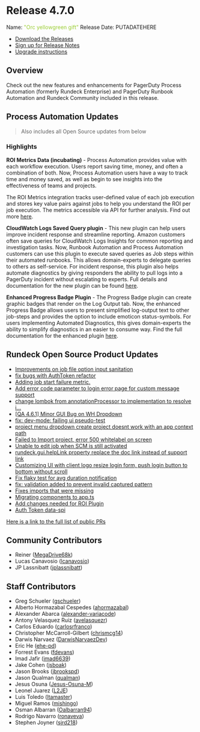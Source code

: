 # Release 4.7.0

Name: <span style="color: yellowgreen"><span class="glyphicon glyphicon-gift"></span> "Orc yellowgreen gift"</span>
Release Date: PUTADATEHERE

- [Download the Releases](https://download.rundeck.com/)
- [Sign up for Release Notes](https://www.rundeck.com/release-notes-signup)
- [Upgrade instructions](/upgrading/)

## Overview

Check out the new features and enhancements for PagerDuty Process Automation (formerly Rundeck Enterprise) and PagerDuty Runbook Automation and Rundeck Community included in this release.

## Process Automation Updates

> Also includes all Open Source updates from below

### Highlights

**ROI Metrics Data (incubating)** - Process Automation provides value with each workflow execution. Users report saving time, money, and often a combination of both. Now, Process Automation users have a way to track time and money saved, as well as begin to see insights into the effectiveness of teams and projects.

The ROI Metrics integration tracks user-defined value of each job execution and stores key value pairs against jobs to help you understand the ROI per job execution. The metrics accessible via API for further analysis. Find out more [here](/manual/execution-lifecycle/roi-metrics.md).

**CloudWatch Logs Saved Query plugin** - This new plugin can help users improve incident response and streamline reporting. Amazon customers often save queries for CloudWatch Logs Insights for common reporting and investigation tasks. Now, Runbook Automation and Process Automation customers can use this plugin to execute saved queries as Job steps within their automated runbooks. This allows domain-experts to delegate queries to others as self-service. For incident response, this plugin also helps automate diagnostics by giving responders the ability to pull logs into a PagerDuty incident without escalating to experts. Full details and documentation for the new plugin can be found [here](/manual/workflow-steps/aws-cloudwatch.md).

**Enhanced Progress Badge Plugin** - The Progress Badge plugin can create graphic badges that render on the Log Output tab. Now, the enhanced Progress Badge allows users to present simplified log-output text to other job-steps and provides the option to include emoticon status-symbols. For users implementing Automated Diagnostics, this gives domain-experts the ability to simplify diagnostics in an easier to consume way. Find the full documentation for the enhanced plugin [here](/manual/log-filters/progress-badge.md).

## Rundeck Open Source Product Updates

* [Improvements on job file option input sanitation](https://github.com/rundeck/rundeck/pull/7911)
* [fix bugs with AuthToken refactor](https://github.com/rundeck/rundeck/pull/7910)
* [Adding job start failure metric.](https://github.com/rundeck/rundeck/pull/7909)
* [Add error code parameter to login error page for custom message support](https://github.com/rundeck/rundeck/pull/7906)
* [change lombok from annotationProcessor to implementation to resolve i…](https://github.com/rundeck/rundeck/pull/7901)
* [[QA 4.6.1] Minor GUI Bug on WH Dropdown](https://github.com/rundeck/rundeck/pull/7899)
* [fix: dev-mode: failing ui pseudo-test](https://github.com/rundeck/rundeck/pull/7892)
* [project menu dropdown create project doesnt work with an app context path](https://github.com/rundeck/rundeck/pull/7890)
* [Failed to Import project, error 500 whitelabel on screen](https://github.com/rundeck/rundeck/pull/7887)
* [Unable to edit job when SCM is still activated](https://github.com/rundeck/rundeck/pull/7885)
* [rundeck.gui.helpLink property replace the doc link instead of support link](https://github.com/rundeck/rundeck/pull/7880)
* [Customizing UI with client logo resize login form, push login button to bottom without scroll](https://github.com/rundeck/rundeck/pull/7878)
* [Fix flaky test for avg duration notification](https://github.com/rundeck/rundeck/pull/7876)
* [fix: validation added to prevent invalid captured pattern](https://github.com/rundeck/rundeck/pull/7873)
* [Fixes imports that were missing](https://github.com/rundeck/rundeck/pull/7871)
* [Migrating components to app.ts](https://github.com/rundeck/rundeck/pull/7870)
* [Add changes needed for ROI Plugin](https://github.com/rundeck/rundeck/pull/7866)
* [Auth Token data-spi ](https://github.com/rundeck/rundeck/pull/7837)

[Here is a link to the full list of public PRs](https://github.com/rundeck/rundeck/pulls?q=is%3Apr+milestone%3A4.7.0+is%3Aclosed)

## Community Contributors

* Reiner ([MegaDrive68k](https://github.com/MegaDrive68k))
* Lucas Canavosio ([lcanavosio](https://github.com/lcanavosio))
* JP Lassnibatt ([jplassnibatt](https://github.com/jplassnibatt))

## Staff Contributors

* Greg Schueler ([gschueler](https://github.com/gschueler))
* Alberto Hormazabal Cespedes ([ahormazabal](https://github.com/ahormazabal))
* Alexander Abarca ([alexander-variacode](https://github.com/alexander-variacode))
* Antony Velasquez Ruiz ([avelasquezr](https://github.com/avelasquezr))
* Carlos Eduardo ([carlosrfranco](https://github.com/carlosrfranco))
* Christopher McCarroll-Gilbert ([chrismcg14](https://github.com/chrismcg14))
* Darwis Narvaez ([DarwisNarvaezDev](https://github.com/DarwisNarvaezDev))
* Eric He ([ehe-pd](https://github.com/ehe-pd))
* Forrest Evans ([fdevans](https://github.com/fdevans))
* Imad Jafir ([imad6639](https://github.com/imad6639))
* Jake Cohen ([jsboak](https://github.com/jsboak))
* Jason Brooks ([jbrookspd](https://github.com/jbrookspd))
* Jason Qualman ([qualman](https://github.com/qualman))
* Jesus Osuna ([Jesus-Osuna-M](https://github.com/Jesus-Osuna-M))
* Leonel Juarez ([L2JE](https://github.com/L2JE))
* Luis Toledo ([ltamaster](https://github.com/ltamaster))
* Miguel Ramos ([mishingo](https://github.com/mishingo))
* Osman Albarran ([Oalbarran94](https://github.com/Oalbarran94))
* Rodrigo Navarro ([ronaveva](https://github.com/ronaveva))
* Stephen Joyner ([sjrd218](https://github.com/sjrd218))
